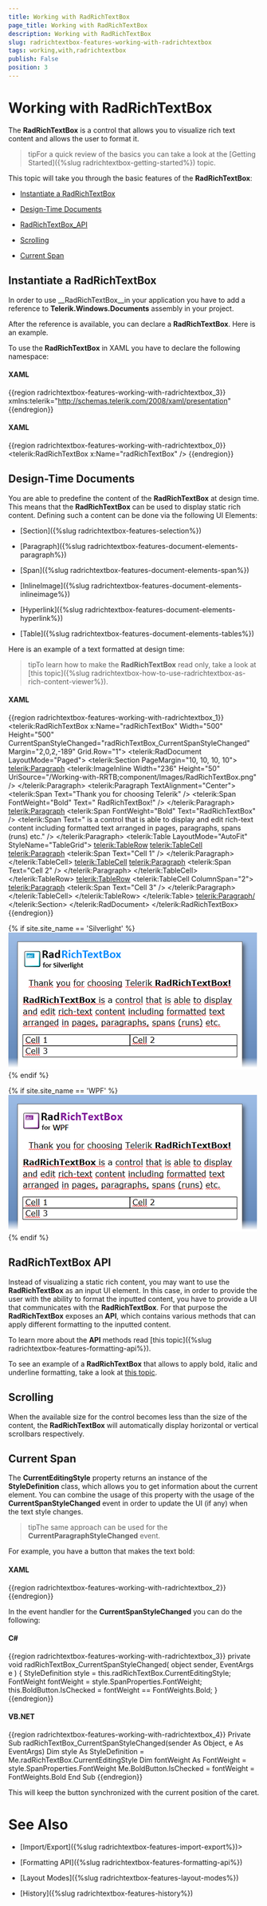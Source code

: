 ```yaml
---
title: Working with RadRichTextBox
page_title: Working with RadRichTextBox
description: Working with RadRichTextBox
slug: radrichtextbox-features-working-with-radrichtextbox
tags: working,with,radrichtextbox
publish: False
position: 3
---
```


# Working with RadRichTextBox



The __RadRichTextBox__ is a control that allows you to visualize rich text content and allows the user to format it.

>tipFor a quick review of the basics you can take a look at the [Getting Started]({%slug radrichtextbox-getting-started%}) topic. 

This topic will take you through the basic features of the __RadRichTextBox__:

* [Instantiate a RadRichTextBox](#instantiate-a-radrichtextbox)

* [Design-Time Documents](#design-time-documents)

* [RadRichTextBox_API](#radrichtextbox-api)

* [Scrolling](#scrolling)

* [Current Span](#current-span)

## Instantiate a RadRichTextBox

In order to use __RadRichTextBox__in your application you have to add a reference to __Telerik.Windows.Documents__ assembly in your project.

After the reference is available, you can declare a __RadRichTextBox__. Here is an example.

To use the __RadRichTextBox__ in XAML you have to declare the following namespace:

#### __XAML__

{{region radrichtextbox-features-working-with-radrichtextbox_3}}
	        xmlns:telerik="http://schemas.telerik.com/2008/xaml/presentation"
	{{endregion}}



#### __XAML__

{{region radrichtextbox-features-working-with-radrichtextbox_0}}
	        <telerik:RadRichTextBox x:Name="radRichTextBox" />
	{{endregion}}



## Design-Time Documents

You are able to predefine the content of the __RadRichTextBox__ at design time. This means that the __RadRichTextBox__ can be used to display static rich content. Defining such a content can be done via the following UI Elements:

* [Section]({%slug radrichtextbox-features-selection%})

* [Paragraph]({%slug radrichtextbox-features-document-elements-paragraph%})

* [Span]({%slug radrichtextbox-features-document-elements-span%})

* [InlineImage]({%slug radrichtextbox-features-document-elements-inlineimage%})

* [Hyperlink]({%slug radrichtextbox-features-document-elements-hyperlink%})

* [Table]({%slug radrichtextbox-features-document-elements-tables%})

Here is an example of a text formatted at design time:

>tipTo learn how to make the __RadRichTextBox__ read only, take a look at [this topic]({%slug radrichtextbox-how-to-use-radrichtextbox-as-rich-content-viewer%}).

#### __XAML__

{{region radrichtextbox-features-working-with-radrichtextbox_1}}
	        <telerik:RadRichTextBox x:Name="radRichTextBox" Width="500" Height="500" CurrentSpanStyleChanged="radRichTextBox_CurrentSpanStyleChanged" Margin="2,0,2,-189" Grid.Row="1">
	            <telerik:RadDocument LayoutMode="Paged">
	                <telerik:Section PageMargin="10, 10, 10, 10">
	                    <telerik:Paragraph>
	                        <telerik:ImageInline Width="236" Height="50" UriSource="/Working-with-RRTB;component/Images/RadRichTextBox.png" />
	                    </telerik:Paragraph>
	                    <telerik:Paragraph TextAlignment="Center">
	                        <telerik:Span Text="Thank you for choosing Telerik" />
	                        <telerik:Span FontWeight="Bold" Text=" RadRichTextBox!" />
	                    </telerik:Paragraph>
	                    <telerik:Paragraph>
	                        <telerik:Span FontWeight="Bold" Text="RadRichTextBox" />
	                        <telerik:Span Text=" is a control that is able to display and edit rich-text content including formatted text arranged in pages, paragraphs, spans (runs) etc." />
	                    </telerik:Paragraph>
	                    <telerik:Table LayoutMode="AutoFit" StyleName="TableGrid">
	                        <telerik:TableRow>
	                            <telerik:TableCell>
	                                <telerik:Paragraph>
	                                    <telerik:Span Text="Cell 1" />
	                                </telerik:Paragraph>
	                            </telerik:TableCell>
	                            <telerik:TableCell>
	                                <telerik:Paragraph>
	                                    <telerik:Span Text="Cell 2" />
	                                </telerik:Paragraph>
	                            </telerik:TableCell>
	                        </telerik:TableRow>
	                        <telerik:TableRow>
	                            <telerik:TableCell ColumnSpan="2">
	                                <telerik:Paragraph>
	                                    <telerik:Span Text="Cell 3" />
	                                </telerik:Paragraph>
	                            </telerik:TableCell>
	                        </telerik:TableRow>
	                    </telerik:Table>
	                    <telerik:Paragraph/>
	                </telerik:Section>
	            </telerik:RadDocument>
	        </telerik:RadRichTextBox>
	{{endregion}}



{% if site.site_name == 'Silverlight' %}![](images/RadRichTextBox_Features_Working_With_01.png){% endif %}

{% if site.site_name == 'WPF' %}![](images/RadRichTextBox_GettingStarted_01_WPF.png){% endif %}

## RadRichTextBox API

Instead of visualizing a static rich content, you may want to use the __RadRichTextBox__ as an input UI element. In this case, in order to provide the user with the ability to format the inputted content, you have to provide a UI that communicates with the __RadRichTextBox__. For that purpose the __RadRichTextBox__ exposes an __API__, which contains various methods that can apply different formatting to the inputted content. 

To learn more about the __API__ methods read [this topic]({%slug radrichtextbox-features-formatting-api%}).

To see an example of a __RadRichTextBox__ that allows to apply bold, italic and underline formatting, take a look at [this topic](6BBED7E4-2299-44A8-8BEB-76AE0B8F74AC).

## Scrolling

When the available size for the control becomes less than the size of the content, the __RadRichTextBox__ will automatically display horizontal or vertical scrollbars respectively.

## Current Span

The __CurrentEditingStyle__ property returns an instance of the __StyleDefinition__ class, which allows you to get information about the current element. You can combine the usage of this property with the usage of the __CurrentSpanStyleChanged__ event in order to update the UI (if any) when the text style changes.

>tipThe same approach can be used for the __CurrentParagraphStyleChanged__ event.

For example, you have a button that makes the text bold:

#### __XAML__

{{region radrichtextbox-features-working-with-radrichtextbox_2}}
	        <ToggleButton Content="B" x:Name="BoldButton" Click="BoldButton_Click" />
	{{endregion}}



In the event handler for the __CurrentSpanStyleChanged__ you can do the following:

#### __C#__

{{region radrichtextbox-features-working-with-radrichtextbox_3}}
	private void radRichTextBox_CurrentSpanStyleChanged( object sender, EventArgs e )
	{
	    StyleDefinition style = this.radRichTextBox.CurrentEditingStyle;
	    FontWeight fontWeight = style.SpanProperties.FontWeight;
	    this.BoldButton.IsChecked = fontWeight == FontWeights.Bold;
	}
	{{endregion}}



#### __VB.NET__

{{region radrichtextbox-features-working-with-radrichtextbox_4}}
	    Private Sub radRichTextBox_CurrentSpanStyleChanged(sender As Object, e As EventArgs)
	        Dim style As StyleDefinition = Me.radRichTextBox.CurrentEditingStyle
	        Dim fontWeight As FontWeight = style.SpanProperties.FontWeight
	        Me.BoldButton.IsChecked = fontWeight = FontWeights.Bold
	    End Sub
	{{endregion}}



This will keep the button synchronized with the current position of the caret.

# See Also

 * [Import/Export]({%slug radrichtextbox-features-import-export%})>
      

 * [Formatting API]({%slug radrichtextbox-features-formatting-api%})

 * [Layout Modes]({%slug radrichtextbox-features-layout-modes%})

 * [History]({%slug radrichtextbox-features-history%})
